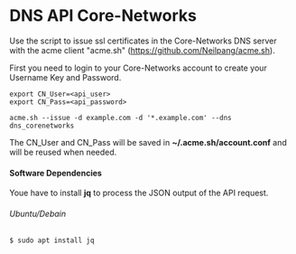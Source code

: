 # DNS API Core-Networks
Use the script to issue ssl certificates in the Core-Networks DNS server with the acme client "acme.sh" (https://github.com/Neilpang/acme.sh).

First you need to login to your Core-Networks account to create your Username Key and Password.
```
export CN_User=<api_user>
export CN_Pass=<api_password>

acme.sh --issue -d example.com -d '*.example.com' --dns dns_corenetworks
```
The CN_User and CN_Pass will be saved in **~/.acme.sh/account.conf** and will be reused when needed.

#### Software Dependencies
Youe have to install **jq** to process the JSON output of the API request.

###### Ubuntu/Debain
```sh
$ sudo apt install jq
```
